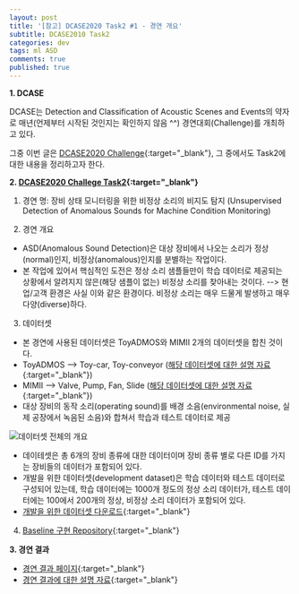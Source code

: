 ```yaml
---
layout: post
title: '[참고] DCASE2020 Task2 #1 - 경연 개요'
subtitle: DCASE2010 Task2
categories: dev
tags: ml ASD
comments: true
published: true
---
```

**1. DCASE**

DCASE는 Detection and Classification of Acoustic Scenes and Events의 약자로 매년(언제부터 시작된 것인지는 확인하지 않음 ^^) 경연대회(Challenge)를 개최하고 있다.

그중 이번 글은 [DCASE2020 Challenge](http://dcase.community/challenge2020/index){:target="_blank"}, 그 중에서도 Task2에 대한 내용을 정리하고자 한다.

**2. [DCASE2020 Challege Task2](http://dcase.community/challenge2020/task-unsupervised-detection-of-anomalous-sounds){:target="_blank"}**

1) 경연 명: 장비 상태 모니터링을 위한 비정상 소리의 비지도 탐지 (Unsupervised Detection of Anomalous Sounds for Machine Condition Monitoring)

2) 경연 개요
  - ASD(Anomalous Sound Detection)은 대상 장비에서 나오는 소리가 정상(normal)인지, 비정상(anomalous)인지를 분별하는 작업이다.
  - 본 작업에 있어서 핵심적인 도전은 정상 소리 샘플들만이 학습 데이터로 제공되는 상황에서 알려지지 않은(해당 샘플이 없는) 비정상 소리를 찾아내는 것이다. --> 현업/고객 환경은 사실 이와 같은 환경이다. 비정상 소리는 매우 드물게 발생하고 매우 다양(diverse)하다.

3) 데이터셋
  - 본 경연에 사용된 데이터셋은 ToyADMOS와 MIMII 2개의 데이터셋을 합친 것이다.
  - ToyADMOS --> Toy-car, Toy-conveyor ([해당 데이터셋에 대한 설명 자료](https://ieeexplore.ieee.org/document/8937164){:target="_blank"})
  - MIMII --> Valve, Pump, Fan, Slide ([해당 데이터셋에 대한 설명 자료](http://dcase.community/documents/workshop2019/proceedings/DCASE2019Workshop_Purohit_21.pdf){:target="_blank"})
  - 대상 장비의 동작 소리(operating sound)를 배경 소음(environmental noise, 실제 공장에서 녹음된 소음)와 합쳐서 학습과 테스트 데이터로 제공

![데이터셋 전체의 개요](https://AIWithDaddy.github.io/assets/img/dev/ml/2021-04-01-dev-ml-dcase2020.jpg)  

  - 데이테셋은 총 6개의 장비 종류에 대한 데이터이며 장비 종류 별로 다른 ID를 가지는 장비들의 데이터가 포함되어 있다.
  - 개발을 위한 데이터셋(development dataset)은 학습 데이터와 테스트 데이터로 구성되어 있는데, 학습 데이터에는 1000개 정도의 정상 소리 데이터가, 테스트 데이터에는 100에서 200개의 정상, 비정상 소리 데이터가 포함되어 있다.
  - [개발을 위한 데이터셋 다운로드](https://zenodo.org/record/3678171#.YGZ4L7BxeUk){:target="_blank"}

4) [Baseline 구현 Repository](https://github.com/y-kawagu/dcase2020_task2_baseline){:target="_blank"}

**3. 경연 결과**
  - [경연 결과 페이지](http://dcase.community/challenge2020/task-unsupervised-detection-of-anomalous-sounds-results){:target="_blank"}
  - [경연 결과에 대한 설명 자료](https://arxiv.org/pdf/2006.05822.pdf){:target="_blank"}
